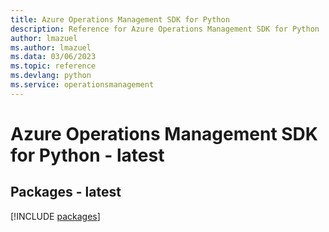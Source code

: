```yaml
---
title: Azure Operations Management SDK for Python
description: Reference for Azure Operations Management SDK for Python
author: lmazuel
ms.author: lmazuel
ms.data: 03/06/2023
ms.topic: reference
ms.devlang: python
ms.service: operationsmanagement
---
```

# Azure Operations Management SDK for Python - latest
## Packages - latest
[!INCLUDE [packages](operations-management-index.md)]